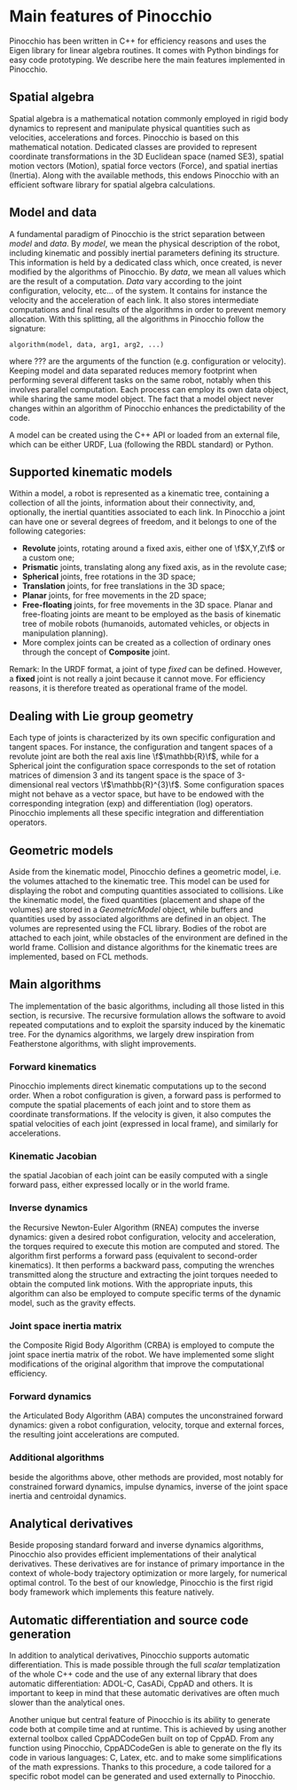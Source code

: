# Main features of Pinocchio

Pinocchio has been written in C++ for efficiency reasons and uses the
Eigen library for linear algebra routines. It comes with
Python bindings for easy code prototyping. We describe here the main
features implemented in Pinocchio.

## Spatial algebra

Spatial algebra is a mathematical notation
commonly employed in rigid body dynamics to represent and manipulate
physical quantities such as velocities, accelerations and forces.
Pinocchio is based on this mathematical notation. Dedicated classes are
provided to represent coordinate transformations in the 3D Euclidean
space (named SE3), spatial motion vectors (Motion), spatial force
vectors (Force), and spatial inertias (Inertia). Along with the
available methods, this endows Pinocchio with an efficient software
library for spatial algebra calculations.

## Model and data

A fundamental paradigm of Pinocchio is the strict separation between
*model* and *data*. By *model*, we mean the physical description of the
robot, including kinematic and possibly inertial parameters defining its
structure. This information is held by a dedicated class which, once
created, is never modified by the algorithms of Pinocchio. By *data*, we
mean all values which are the result of a computation. *Data* vary
according to the joint configuration, velocity, etc\... of the system.
It contains for instance the velocity and the acceleration of each link.
It also stores intermediate computations and final results of the
algorithms in order to prevent memory allocation. With this splitting,
all the algorithms in Pinocchio follow the signature:

```
algorithm(model, data, arg1, arg2, ...)
```

where ??? are the arguments of the function (e.g. configuration or
velocity). Keeping model and data separated reduces memory footprint
when performing several different tasks on the same robot, notably when
this involves parallel computation. Each process can employ its own data
object, while sharing the same model object. The fact that a model
object never changes within an algorithm of Pinocchio enhances the
predictability of the code.

A model can be created using the C++ API or loaded from an external
file, which can be either URDF, Lua (following the RBDL standard) or
Python.

## Supported kinematic models

Within a model, a robot is represented as a kinematic tree, containing a
collection of all the joints, information about their connectivity, and,
optionally, the inertial quantities associated to each link. In
Pinocchio a joint can have one or several degrees of freedom, and it
belongs to one of the following categories:
- **Revolute** joints, rotating around a fixed axis, either one of \f$X,Y,Z\f$ or a custom one;
- **Prismatic** joints, translating along any fixed axis, as in the revolute case;
- **Spherical** joints, free rotations in the 3D space;
- **Translation** joints, for free translations in the 3D space;
- **Planar** joints, for free movements in the 2D space;
- **Free-floating** joints, for free movements in the 3D space. Planar and free-floating joints are meant to be
  employed as the basis of kinematic tree of mobile robots (humanoids, automated vehicles, or objects in manipulation
  planning).
- More complex joints can be created as a collection of ordinary ones through the concept of **Composite** joint.

Remark: In the URDF format, a joint of type *fixed* can be defined. However,
a **fixed** joint is not really a joint because it cannot move.
For efficiency reasons, it is therefore treated as operational frame of the model.

## Dealing with Lie group geometry

Each type of joints is characterized by its own specific configuration
and tangent spaces. For instance, the configuration and tangent spaces
of a revolute joint are both the real axis line \f$\mathbb{R}\f$, while for
a Spherical joint the configuration space corresponds to the set of
rotation matrices of dimension 3 and its tangent space is the space of
3-dimensional real vectors \f$\mathbb{R}^{3}\f$. Some configuration spaces
might not behave as a vector space, but have to be endowed with the
corresponding integration (exp) and differentiation (log) operators.
Pinocchio implements all these specific integration and differentiation
operators.

## Geometric models

Aside from the kinematic model, Pinocchio defines a geometric model, i.e. the
volumes attached to the kinematic tree. This model can be used for
displaying the robot and computing quantities associated to collisions.
Like the kinematic model, the fixed quantities (placement and shape of
the volumes) are stored in a *GeometricModel* object, while buffers and
quantities used by associated algorithms are defined in an object. The
volumes are represented using the FCL library. Bodies
of the robot are attached to each joint, while obstacles of the
environment are defined in the world frame. Collision and distance
algorithms for the kinematic trees are implemented, based on FCL
methods.

## Main algorithms

The implementation of the basic algorithms, including all those listed
in this section, is recursive. The recursive formulation allows the
software to avoid repeated computations and to exploit the sparsity
induced by the kinematic tree. For the dynamics algorithms, we largely
drew inspiration from Featherstone algorithms, with slight
improvements.

### Forward kinematics

Pinocchio implements direct kinematic computations up to the second
order. When a robot configuration is given, a forward pass is performed
to compute the spatial placements of each joint and to store them as
coordinate transformations. If the velocity is given, it also computes
the spatial velocities of each joint (expressed in local frame), and
similarly for accelerations.

### Kinematic Jacobian

the spatial Jacobian of each joint can be easily computed with a single
forward pass, either expressed locally or in the world frame.

### Inverse dynamics

the Recursive Newton-Euler Algorithm (RNEA) computes the
inverse dynamics: given a desired robot configuration, velocity and
acceleration, the torques required to execute this motion are computed
and stored. The algorithm first performs a forward pass (equivalent to
second-order kinematics). It then performs a backward pass, computing
the wrenches transmitted along the structure and extracting the joint
torques needed to obtain the computed link motions. With the appropriate
inputs, this algorithm can also be employed to compute specific terms of
the dynamic model, such as the gravity effects.

### Joint space inertia matrix

the Composite Rigid Body Algorithm (CRBA) is
employed to compute the joint space inertia matrix of the robot. We have
implemented some slight modifications of the original algorithm that
improve the computational efficiency.

### Forward dynamics

the Articulated Body Algorithm (ABA)
computes the unconstrained forward dynamics: given a robot
configuration, velocity, torque and external forces, the resulting joint
accelerations are computed.

### Additional algorithms

beside the algorithms above, other methods are provided, most notably
for constrained forward dynamics, impulse dynamics, inverse of the joint
space inertia and centroidal
dynamics.

## Analytical derivatives

Beside proposing standard forward and inverse dynamics algorithms,
Pinocchio also provides efficient implementations of their analytical
derivatives. These derivatives are for
instance of primary importance in the context of whole-body trajectory
optimization or more largely, for numerical optimal control. To the best
of our knowledge, Pinocchio is the first rigid body framework which
implements this feature natively.

## Automatic differentiation and source code generation

In addition to analytical derivatives, Pinocchio supports automatic
differentiation. This is made possible through the full *scalar*
templatization of the whole C++ code and the use of any external library
that does automatic differentiation: ADOL-C, CasADi, CppAD and others. It is
important to keep in mind that these automatic derivatives are often
much slower than the analytical ones.

Another unique but central feature of Pinocchio is its ability to
generate code both at compile time and at runtime. This is achieved by
using another external toolbox called CppADCodeGen built on top of
CppAD. From any function using Pinocchio, CppADCodeGen is
able to generate on the fly its code in various languages: C, Latex,
etc. and to make some simplifications of the math expressions. Thanks to
this procedure, a code tailored for a specific robot model can be
generated and used externally to Pinocchio.

